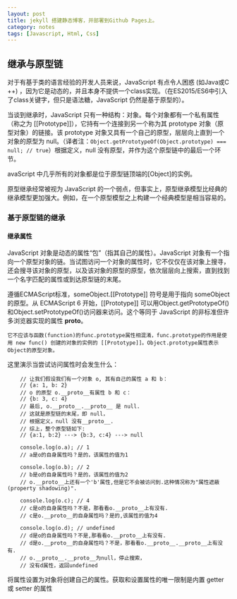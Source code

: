 ```yaml
---
layout: post
title: jekyll 搭建静态博客，并部署到Github Pages上。
category: notes
tags: [Javascript, Html, Css]
---
```

## 继承与原型链

对于有基于类的语言经验的开发人员来说，JavaScript 有点令人困惑 (如Java或C ++) ，因为它是动态的，并且本身不提供一个class实现。（在ES2015/ES6中引入了class关键字，但只是语法糖，JavaScript 仍然是基于原型的）。

当谈到继承时，JavaScript 只有一种结构：对象。每个对象都有一个私有属性（称之为 [[Prototype]]），它持有一个连接到另一个称为其 prototype 对象（原型对象）的链接。该 prototype 对象又具有一个自己的原型，层层向上直到一个对象的原型为 null。（译者注：```Object.getPrototypeOf(Object.prototype) === null; // true```）根据定义，null 没有原型，并作为这个原型链中的最后一个环节。

avaScript 中几乎所有的对象都是位于原型链顶端的[Object]的实例。

原型继承经常被视为 JavaScript 的一个弱点，但事实上，原型继承模型比经典的继承模型更加强大。例如，在一个原型模型之上构建一个经典模型是相当容易的。

### 基于原型链的继承
#### 继承属性

JavaScript 对象是动态的属性“包”（指其自己的属性）。JavaScript 对象有一个指向一个原型对象的链。当试图访问一个对象的属性时，它不仅仅在该对象上搜寻，还会搜寻该对象的原型，以及该对象的原型的原型，依次层层向上搜索，直到找到一个名字匹配的属性或到达原型链的末尾。

遵循ECMAScript标准，someObject.[[Prototype]] 符号是用于指向 someObject的原型。从 ECMAScript 6 开始，[[Prototype]] 可以用Object.getPrototypeOf()和Object.setPrototypeOf()访问器来访问。这个等同于 JavaScript 的非标准但许多浏览器实现的属性 __proto__。

```
它不应该与函数(function)的func.prototype属性相混淆，func.prototype的作用是使用 new func() 创建的对象的实例的 [[Prototype]]。Object.prototype属性表示Object的原型对象。
```

这里演示当尝试访问属性时会发生什么：

```
    // 让我们假设我们有一个对象 o, 其有自己的属性 a 和 b：
    // {a: 1, b: 2}
    // o 的原型 o.__proto__有属性 b 和 c：
    // {b: 3, c: 4}
    // 最后, o.__proto__.__proto__ 是 null.
    // 这就是原型链的末尾，即 null，
    // 根据定义，null 没有__proto__.
    // 综上，整个原型链如下: 
    // {a:1, b:2} ---> {b:3, c:4} ---> null

    console.log(o.a); // 1
    // a是o的自身属性吗？是的，该属性的值为1

    console.log(o.b); // 2
    // b是o的自身属性吗？是的，该属性的值为2
    // o.__proto__上还有一个'b'属性,但是它不会被访问到.这种情况称为"属性遮蔽 (property shadowing)".

    console.log(o.c); // 4
    // c是o的自身属性吗？不是，那看看o.__proto__上有没有.
    // c是o.__proto__的自身属性吗？是的,该属性的值为4

    console.log(o.d); // undefined
    // d是o的自身属性吗？不是,那看看o.__proto__上有没有.
    // d是o.__proto__的自身属性吗？不是，那看看o.__proto__.__proto__上有没有.
    // o.__proto__.__proto__为null，停止搜索，
    // 没有d属性，返回undefined
```

将属性设置为对象将创建自己的属性。获取和设置属性的唯一限制是内置 getter 或 setter 的属性